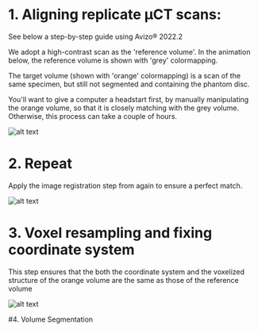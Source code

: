 # 1. Aligning replicate µCT scans:


See below a step-by-step guide using Avizo® 2022.2

We adopt a high-contrast scan as the 'reference volume'. 
In the animation below, the reference volume is shown with 'grey' colormapping. 

The target volume (shown with 'orange' colormapping) is a scan of the same specimen, but still not segmented and containing the phantom disc. 

You'll want to give a computer a headstart first, by manually manipulating the orange volume, so that it is closely matching with the grey volume. Otherwise, this process can take a couple of hours. 

![alt text]( https://github.com/LeoBertiniNHM/CoralMethodsPaper/blob/main/AvizoTutorials/GIF_images/Step1.gif  "Logo Title Text 1")

# 2. Repeat

Apply the image registration step from again to ensure a perfect match. 

![alt text]( https://github.com/LeoBertiniNHM/CoralMethodsPaper/blob/main/AvizoTutorials/GIF_images/Step2.gif  "Logo Title Text 1")

# 3. Voxel resampling and fixing coordinate system

This step ensures that the both the coordinate system and the voxelized structure of the orange volume are the same as those of the reference volume 

![alt text]( https://github.com/LeoBertiniNHM/CoralMethodsPaper/blob/main/AvizoTutorials/GIF_images/Step3.gif  "Logo Title Text 1")

#4. Volume Segmentation

